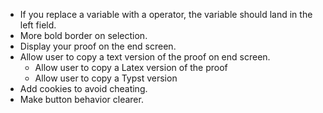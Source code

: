 * If you replace a variable with a operator, the variable should land in the left field.
* More bold border on selection.
* Display your proof on the end screen.
* Allow user to copy a text version of the proof on end screen.
  * Allow user to copy a Latex version of the proof
  * Allow user to copy a Typst version
* Add cookies to avoid cheating.
* Make button behavior clearer.
